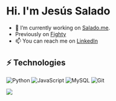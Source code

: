 # Hi. I'm Jesús Salado


- 🔭 I’m currently working on [Salado.me](https://salado.me/).
- Previously on [Fighty](https://fighty.es/)
- 📫 You can reach me on [LinkedIn](https://linkedin.com/in/thefjs14)

## ⚡ Technologies


![Python](https://img.shields.io/badge/-Python-181717?style=flat-square&logo=python)
![JavaScript](https://img.shields.io/badge/-JavaScript-black?style=flat-square&logo=javascript)
![MySQL](https://img.shields.io/badge/-MySQL-black?style=flat-square&logo=mysql)
![Git](https://img.shields.io/badge/-Git-black?style=flat-square&logo=git)

<img align="left" src="https://github-readme-stats.vercel.app/api?username=thefjs14&4&count_private=true" />

